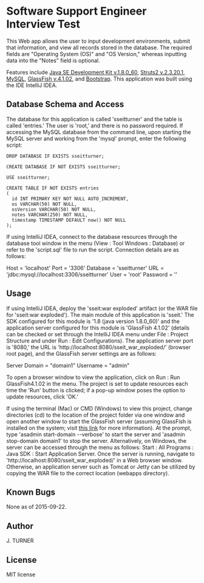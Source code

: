 Software Support Engineer Interview Test
============

This Web app allows the user to input development environments, submit that information, and view all records stored in the database. The required fields are "Operating System (OS)" and "OS Version," whereas inputting data into the "Notes" field is optional.

Features include [Java SE Development Kit v.1.8.0_60](http://www.oracle.com/technetwork/java/javase/downloads/index.html), [Struts2 v.2.3.20.1](http://struts.apache.org), [MySQL](http://www.mysql.com/downloads/), [GlassFish v.4.1.02](https://glassfish.java.net/download.html), and [Bootstrap](http://getbootstrap.com/). This application was built using the IDE IntelliJ IDEA.


Database Schema and Access
-----

The database for this application is called 'sseitturner' and the table is called 'entries.' The user is 'root,' and there is no password required. If accessing the MySQL database from the command line, upon starting the MySQL server and working from the 'mysql' prompt, enter the following script:

```mysql
DROP DATABASE IF EXISTS sseitturner;
```
```mysql
CREATE DATABASE IF NOT EXISTS sseitturner;
```
```mysql
USE sseitturner;
```
```mysql
CREATE TABLE IF NOT EXISTS entries
(
  id INT PRIMARY KEY NOT NULL AUTO_INCREMENT,
  os VARCHAR(50) NOT NULL,
  osVersion VARCHAR(50) NOT NULL,
  notes VARCHAR(250) NOT NULL,
  timestamp TIMESTAMP DEFAULT now() NOT NULL
);
```

If using IntelliJ IDEA, connect to the database resources through the database tool window in the menu (View : Tool Windows : Database) or refer to the 'script.sql' file to run the script. Connection details are as follows:

Host = 'localhost'
Port = '3306'
Database = 'sseitturner'
URL = 'jdbc:mysql://localhost:3306/sseitturner'
User = 'root'
Password = ''


Usage
-----

If using IntelliJ IDEA, deploy the 'sseit:war exploded' artifact (or the WAR file for 'sseit:war exploded'). The main module of this application is 'sseit.' The SDK configured for this module is '1.8 (java version 1.8.0_60)' and the application server configured for this module is 'GlassFish 4.1.02' (details can be checked or set through the IntelliJ IDEA menu under File : Project Structure and under Run : Edit Configurations). The application server port is '8080,' the URL is 'http://localhost:8080/sseit_war_exploded/' (browser root page), and the GlassFish server settings are as follows:

 Server Domain = "domain1"
 Username = "admin"
 
 To open a browser window to view the application, click on Run : Run GlassFish4.1.02 in the menu. The project is set to update resources each time the 'Run' button is clicked; if a pop-up window poses the option to update resources, click 'OK.'
 
If using the terminal (Mac) or CMD (Windows) to view this project, change directories (cd) to the location of the project folder via one window and open another window to start the GlassFish server (assuming GlassFish is installed on the system; visit [this link](https://docs.oracle.com/javaee/6/tutorial/doc/bnadi.html) for more information). At the prompt, type 'asadmin start-domain --verbose' to start the server and 'asadmin stop-domain domain1' to stop the server. Alternatively, on Windows, the server can be accessed through the menu as follows: Start : All Programs : Java SDK : Start Application Server. Once the server is running, navigate to 'http://localhost:8080/sseit_war_exploded/' in a Web browser window. Otherwise, an application server such as Tomcat or Jetty can be utilized by copying the WAR file to the correct location (webapps directory).


Known Bugs
-----

None as of 2015-09-22.


Author
-----

J. TURNER


License
-------

MIT license